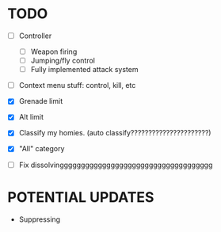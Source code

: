 # TODO
- [ ] Controller
    - [ ] Weapon firing
    - [ ] Jumping/fly control
    - [ ] Fully implemented attack system
- [ ] Context menu stuff: control, kill, etc
- [x] Grenade limit
- [x] Alt limit
- [x] Classify my homies. (auto classify??????????????????????)
- [x] "All" category
- [ ] Fix dissolvingggggggggggggggggggggggggggggggggggg


# POTENTIAL UPDATES
- Suppressing